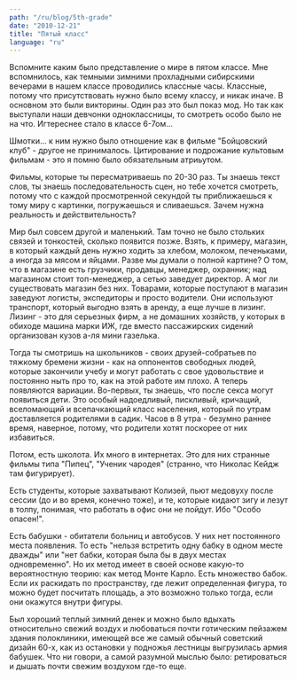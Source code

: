 ```yaml
---
path: "/ru/blog/5th-grade"
date: "2010-12-21"
title: "Пятый класс"
language: "ru"
---
```


Вспомните каким было представление о мире в пятом классе. Мне вспомнилось, как темными зимними прохладными сибирскими вечерами в нашем классе проводились классные часы. Классные, потому что присутствовать нужно было всему классу, и никак иначе. В основном это были викторины. Один раз это был показ мод. Но так как выступали наши девчонки одноклассницы, то смотреть особо было не на что. Игтереснее стало в классе 6-7ом...

Шмотки... к ним нужно было отношение как в фильме "Бойцовский клуб" - другое не принималось. Цитирование и подрожание культовым фильмам - это я помню было обязательным атриьутом.

Фильмы, которые ты пересматриваешь по 20-30 раз. Ты знаешь текст слов, ты знаешь последовательность сцен, но тебе хочется смотреть, потому что с каждой просмотренной секундой ты приближаешься к тому миру с картинки, погружаешься и сливаешься. Зачем нужна реальность и действительность?

Мир был совсем другой и маленький. Там точно не было стольких связей и тонкостей, сколько появится позже. Взять, к примеру, магазин, в который каждый день нужно ходить за хлебом, молоком, печеньками, а иногда за мясом и яйцами. Разве мы думали о полной картине? О том, что в магазине есть грузчики, продавцы, менеджер, охранник; над магазином стоит топ-менеджер, а сетью заведует директор. А мог ли существовать магазин без них. Товарами, которые поступают в магазин заведуют логисты, экспедиторы и просто водители. Они используют транспорт, который выгодно взять в аренду, а еще лучше в лизинг. Лизинг - это для серьезных фирм, а не домашних хозяйств, у которых в обиходе машина марки ИЖ, где вместо пассажирских сидений организован кузов а-ля мини газелька.

Тогда ты смотришь на школьников - своих друзей-собратьев по тяжкому бремени жизни - как на оппонентов свободных людей, которые закончили учебу и могут работать с свое удовольствие и постоянно ныть про то, как на этой работе им плохо. А теперь появляются вариации. Во-первых, ты знаешь, что после секса могут появиться дети. Это особый надоедливый, пискливый, кричащий, вселомающий и всепачкающий класс населения, который по утрам доставляется родителями в садик. Часов в 8 утра - безумно раннее время, наверное, потому, что родители хотят поскорее от них избавиться.

Потом, есть школота. Их много в интернетах. Это для них странные фильмы типа "Пипец", "Ученик чародея" (странно, что Николас Кейдж там фигурирует).

Есть студенты, которые захватывают Колизей, пьют медовуху после сессии (до и во время, конечно тоже), и те, которые кидают зигу и лезут в толпу, понимая, что работать в офис они не пойдут. Ибо "Особо опасен!".

Есть бабушки - обитатели больниц и автобусов. У них нет постоянного места появления. То есть "нельзя встретить одну бабку в одном месте дважды" или "нет бабки, которая была бы в двух местах одновременно". Но их метод имеет в своей основе какую-то вероятностную теорию: как метод Монте Карло. Есть множество бабок. Если их раскидать по пространству, где лежит определенная фигура, то можно будет посчитать площадь, а это возможно только тогда, если они окажутся внутри фигуры.

Был хороший теплый зимний денек и можно было вдыхать относительно свежий воздух и любоваться почти готическим пейзажем здания полоклиники, имеющей все же самый обычный советский дизайн 60-х, как из остановки у подножья лестницы выгрузилась армия бабушек. Что ни говори, а самой разумной мыслью было: ретироваться и дышать почти свежим воздухом где-то еще.
